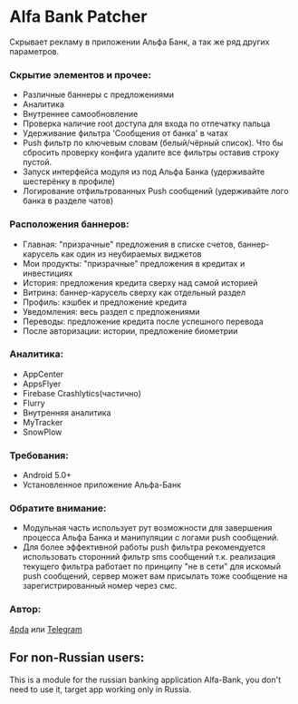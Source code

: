 # Alfa Bank Patcher
Скрывает рекламу в приложении Альфа Банк, а так же ряд других параметров.

### Скрытие элементов и прочее:
- Различные баннеры с предложениями
- Аналитика
- Внутреннее самообновление
- Проверка наличие root доступа для входа по отпечатку пальца
- Удерживание фильтра 'Сообщения от банка' в чатах
- Push фильтр по ключевым словам (белый/чёрный список). Что бы сбросить проверку конфига удалите все фильтры оставив строку пустой.
- Запуск интерфейса модуля из под Альфа Банка (удерживайте шестерёнку в профиле)
- Логирование отфильтрованных Push сообщений (удерживайте лого банка в разделе чатов)

### Расположения баннеров:
- Главная: "призрачные" предложения в списке счетов, баннер-карусель как один из неубираемых виджетов
- Мои продукты: "призрачные" предложения в кредитах и инвестициях
- История:  предложения кредита сверху над самой историей
- Витрина: баннер-карусель сверху как отдельный раздел
- Профиль: кэшбек и предложение кредита
- Уведомления: весь раздел с предложениями
- Переводы: предложение кредита после успешного перевода
- После авторизации: истории, предложение биометрии

### Аналитика:
- AppCenter
- AppsFlyer
- Firebase Crashlytics(частично)
- Flurry
- Внутренняя аналитика
- MyTracker
- SnowPlow

### Требования:
- Android 5.0+
- Установленное приложение Альфа-Банк

### Обратите внимание:
- Модульная часть использует рут возможности для завершения процесса Альфа Банка и манипуляции с логами push сообщений.
- Для более эффективной работы push фильтра рекомендуется использовать сторонний фильтр sms сообщений т.к. реализация текущего фильтра работает по принципу "не в сети" для искомый push сообщений, сервер может вам присылать тоже сообщение на зарегистрированный номер через смс.

### Автор: 
[4pda](https://4pda.to/forum/index.php?showtopic=603033&view=findpost&p=117766501) или [Telegram](https://t.me/Blue_cat1)


## For non-Russian users:
This is a module for the russian banking application Alfa-Bank, you don't need to use it, target app working only in Russia.
